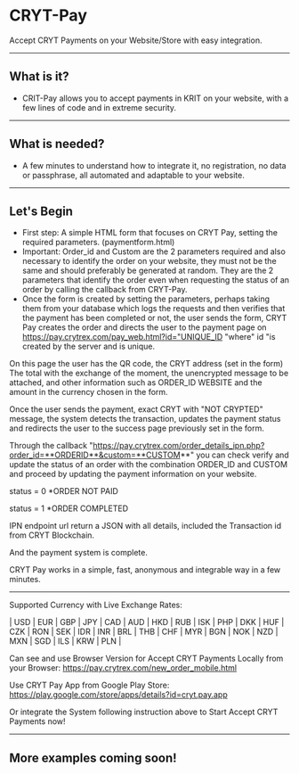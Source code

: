 # CRYT-Pay
Accept CRYT Payments on your Website/Store with easy integration.

----
## What is it? ##

  - CRIT-Pay allows you to accept payments in KRIT on your website, with a few lines of code and in extreme security.
  
----
## What is needed? ##

  - A few minutes to understand how to integrate it, no registration, no data or passphrase, all automated and adaptable to your website.
  
  ----
## Let's Begin ##

  - First step: A simple HTML form that focuses on CRYT Pay, setting the required parameters. (paymentform.html)
  - Important: Order_id and Custom are the 2 parameters required and also necessary to identify the order on your website, they must not be the same and should preferably be generated at random. They are the 2 parameters that identify the order even when requesting the status of an order by calling the callback from CRYT-Pay.
  - Once the form is created by setting the parameters, perhaps taking them from your database which logs the requests and then verifies that the payment has been completed or not, the user sends the form, CRYT Pay creates the order and directs the user to the payment page on https://pay.crytrex.com/pay_web.html?id="UNIQUE_ID "where" id "is created by the server and is unique.

On this page the user has the QR code, the CRYT address (set in the form) The total with the exchange of the moment, the unencrypted message to be attached, and other information such as ORDER_ID WEBSITE and the amount in the currency chosen in the form.

Once the user sends the payment, exact CRYT with "NOT CRYPTED" message, the system detects the transaction, updates the payment status and redirects the user to the success page previously set in the form.

Through the callback "https://pay.crytrex.com/order_details_ipn.php?order_id=**ORDERID**&custom=**CUSTOM**" you can check verify and update the status of an order with the combination ORDER_ID and CUSTOM and proceed by updating the payment information on your website.

status = 0 *ORDER NOT PAID

status = 1 *ORDER COMPLETED


IPN endpoint url return a JSON with all details, included the Transaction id from CRYT Blockchain.

And the payment system is complete.

CRYT Pay works in a simple, fast, anonymous and integrable way in a few minutes.
  
  ----
  
Supported Currency with Live Exchange Rates:

| USD | EUR | GBP | JPY | CAD | AUD | HKD | RUB | ISK | PHP | DKK | HUF | CZK | RON | SEK | IDR | INR | BRL | THB | CHF | MYR | BGN | NOK | NZD | MXN | SGD | ILS | KRW | PLN | 


Can see and use Browser Version for Accept CRYT Payments Locally from your Browser:
https://pay.crytrex.com/new_order_mobile.html

Use CRYT Pay App from Google Play Store:
https://play.google.com/store/apps/details?id=cryt.pay.app


Or integrate the System following instruction above to Start Accept CRYT Payments now!

  ----
## More examples coming soon! ##
